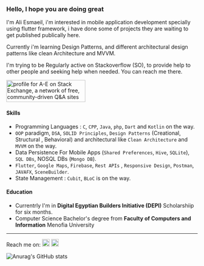 ### Hello, I hope you are doing great

I'm Ali Esmaeil, i'm interested in mobile application development specially using flutter framework, i have done some of projects they are waiting to get published publically here.

Currently i'm learning Design Patterns, and different architectural design patterns like clean Architecture and MVVM.

I'm trying to be Regularly active on Stackoverflow (SO), to provide help to other people and seeking help when needed. You can reach me there.

<a href="https://stackoverflow.com/users/23178611/a-e?tab=profile"><img src="https://stackexchange.com/users/flair/30244630.png" width="208" height="58" alt="profile for A-E on Stack Exchange, a network of free, community-driven Q&amp;A sites" title="profile for A-E on Stack Exchange, a network of free, community-driven Q&amp;A sites"></a>
#### Skills
* Programming Languages : `C`, `CPP`, `Java`, `php`, `Dart` and `Kotlin` on the way.
* `OOP` paradigm, `DSA`, `SOLID Principles`, `Design Patterns` (Creational, Structural , Behavioral) and architectural like `Clean Architecture` and `MVVM` on the way.
* Data Persistence For Mobile Apps (`Shared Preferences`, `Hive`, `SQLite`), `SQL DBs`, NOSQL DBs (`Mongo DB`).
* `Flutter`, `Google Maps`, `Firebase`, `Rest APIs` , `Responsive Design`, `Postman`, `JAVAFX`, `SceneBuilder`.
* State Management : `Cubit`, `BLoC` is on the way.

#### Education
* Currentrly I'm in **Digital Egyptian Builders Initiative (DEPI)** Scholarshiip for six months.
* Computer Science Bachelor's degree from **Faculty of Computers and Information** Menofia University
___________________________________________________________________________________________________________________________________________________________________
Reach me on:
[<img src='https://cdn.jsdelivr.net/npm/simple-icons@3.0.1/icons/stackoverflow.svg' height='20'>](https://stackoverflow.com/users/23178611/a-e?tab=profile) [<img src='https://cdn.jsdelivr.net/npm/simple-icons@3.0.1/icons/linkedin.svg' alt='linkedin' height='20'>](https://www.linkedin.com/in/a-e-68230b2b6/)   

![Anurag's GitHub stats](https://github-readme-stats.vercel.app/api?username=AliEsmaeil)


